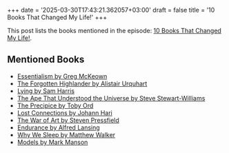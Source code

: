 +++
date = '2025-03-30T17:43:21.362057+03:00'
draft = false
title = '10 Books That Changed My Life!'
+++

This post lists the books mentioned in the episode: [10 Books That Changed My Life!](https://www.facebook.com/chriswilliamsonlife/videos/10-books-that-changed-my-life/1220567305713937/).

## Mentioned Books

- [Essentialism by Greg McKeown](https://www.amazon.com/dp/0804137382)
- [The Forgotten Highlander by Alistair Urquhart](https://www.amazon.com/dp/161608152X)
- [Lying by Sam Harris](https://www.amazon.com/dp/1940051002)
- [The Ape That Understood the Universe by Steve Stewart-Williams](https://www.amazon.com/dp/1108425046)
- [The Precipice by Toby Ord](https://www.amazon.com/dp/0316484911)
- [Lost Connections by Johann Hari](https://www.amazon.com/dp/163286830X)
- [The War of Art by Steven Pressfield](https://www.amazon.com/dp/1936891026)
- [Endurance by Alfred Lansing](https://www.amazon.com/dp/0465062881)
- [Why We Sleep by Matthew Walker](https://www.amazon.com/dp/1501144316)
- [Models by Mark Manson](https://www.amazon.com/dp/1463750358)

